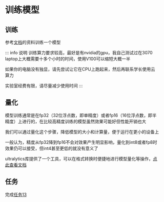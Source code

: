 # 训练模型
## 训练
参考[文档](https://docs.ultralytics.com/modes/train/)的资料训练一个模型

::: info 说明
训练算力要求较高，最好是有nvidia的gpu，我自己测试过在3070 laptop上大概需要十多个小时的时间，使用V100可以缩短大概一半

如果你的电脑没有独显，请先尝试让它在CPU上跑起来，然后再联系学长使用云算力

实验室经费有限，请尽量减少使用时间
:::

## 量化
模型训练通常是在fp32（32位浮点数，即单精度）或者fp16（16位浮点数，即半精度）上进行的，在比较高精度训练的模型虽然效果可能好但性能开销也大

我们可以通过量化这个步骤，降低模型的大小和计算量，便于运行在更小的设备上

一般认为，精度从fp32降到fp16不会对效果产生明显影响，量化到int8或者fp8时效果仍可以接受，但int4甚至更低的就没有意义了

ultralytics库提供了一个工具，可以在格式转换时便捷地进行模型量化等操作，[点此查看文档](https://docs.ultralytics.com/modes/export/)

## 任务
完成[任务13](../tasks/13)